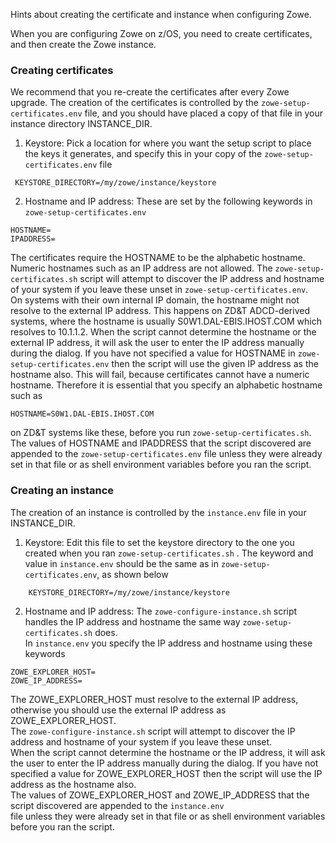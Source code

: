 Hints about creating the certificate and instance when configuring Zowe.

When you are configuring Zowe on z/OS, you need to create certificates, and then create the Zowe instance.

### Creating certificates

We recommend that you re-create the certificates after every Zowe upgrade.
The creation of the certificates is controlled by the `zowe-setup-certificates.env` file, and you should have placed a copy of that file in your instance directory INSTANCE_DIR.  
1.	 Keystore: Pick a location for where you want the setup script to place the keys it generates, and specify this in your copy of the  `zowe-setup-certificates.env` file
```
 KEYSTORE_DIRECTORY=/my/zowe/instance/keystore
```

2.	Hostname and IP address: These are set by the following keywords in `zowe-setup-certificates.env`
```
HOSTNAME= 
IPADDRESS=
```
The certificates require the HOSTNAME to be the alphabetic hostname.  Numeric hostnames such as an IP address are not allowed.
The `zowe-setup-certificates.sh` script will attempt to discover the IP address and hostname of your system if you leave these unset in `zowe-setup-certificates.env`.  
On systems with their own internal IP domain, the hostname might not resolve to the external IP address.  This happens on ZD&T ADCD-derived systems, where the hostname is 
usually S0W1.DAL-EBIS.IHOST.COM which resolves to 10.1.1.2.  When the script cannot determine the hostname or the external IP address, it will ask the user to enter the IP address manually during the dialog.  If 
you have not specified a value for HOSTNAME in `zowe-setup-certificates.env` then the script will use the given IP address as the hostname also.  This will fail, because certificates cannot have a numeric hostname.
Therefore it is essential that you specify an alphabetic hostname such as
```
HOSTNAME=S0W1.DAL-EBIS.IHOST.COM 
```
on ZD&T systems like these, before you run `zowe-setup-certificates.sh`.
The values of HOSTNAME and IPADDRESS that the script discovered are appended to the `zowe-setup-certificates.env` 
file unless they were already set in that file or as shell environment variables before you ran the script.  

### Creating an instance

The creation of an instance is controlled by the `instance.env` file in your INSTANCE_DIR.  
1.	Keystore: Edit this file to set the keystore directory to the one you created when you ran `zowe-setup-certificates.sh` .
The keyword and value in `instance.env`  should be the same as in `zowe-setup-certificates.env`, as shown below
```
 	KEYSTORE_DIRECTORY=/my/zowe/instance/keystore
```

2.	Hostname and IP address:  The ` zowe-configure-instance.sh ` script handles the IP address and hostname the same way `zowe-setup-certificates.sh` does.  
In ` instance.env `  you specify the IP address and hostname using these keywords
```
ZOWE_EXPLORER_HOST=
ZOWE_IP_ADDRESS= 
```
The ZOWE_EXPLORER_HOST must resolve to the external IP address, otherwise you should use the external IP address as ZOWE_EXPLORER_HOST.   
The ` zowe-configure-instance.sh ` script will attempt to discover the IP address and hostname of your system if you leave these unset.  
When the script cannot determine the hostname or the IP address, it will ask the user to enter the IP address manually during the dialog.  If 
you have not specified a value for ZOWE_EXPLORER_HOST then the script will use the IP address as the hostname also.  
The values of ZOWE_EXPLORER_HOST and ZOWE_IP_ADDRESS
that the script discovered are appended to the ` instance.env `  
file unless they were already set in that file or as shell environment variables before you ran the script.  

